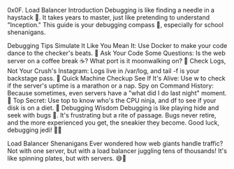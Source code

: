 0x0F. Load Balancer
Introduction
Debugging is like finding a needle in a haystack 🧐. It takes years to master, just like pretending to understand "Inception." This guide is your debugging compass 🧭, especially for school shenanigans.

Debugging Tips
Simulate It Like You Mean It: Use Docker to make your code dance to the checker's beats. 💃
Ask Your Code Some Questions: Is the web server on a coffee break ☕? What port is it moonwalking on? 🌙
Check Logs, Not Your Crush's Instagram: Logs live in /var/log, and tail -f is your backstage pass. 🎤
Quick Machine Checkup
See If It's Alive: Use w to check if the server's uptime is a marathon or a nap.
Spy on Command History: Because sometimes, even servers have a "what did I do last night" moment. 🤔
Top Secret: Use top to know who's the CPU ninja, and df to see if your disk is on a diet. 🍩
Debugging Wisdom
Debugging is like playing hide and seek with bugs 🐜. It's frustrating but a rite of passage. Bugs never retire, and the more experienced you get, the sneakier they become. Good luck, debugging jedi! 🚀✨

Load Balancer Shenanigans
Ever wondered how web giants handle traffic? Not with one server, but with a load balancer juggling tens of thousands! It's like spinning plates, but with servers. 😅🔄
